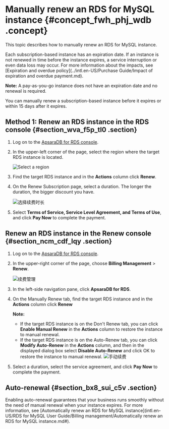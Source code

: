 # Manually renew an RDS for MySQL instance {#concept_fwh_phj_wdb .concept}

This topic describes how to manually renew an RDS for MySQL instance.

Each subscription-based instance has an expiration date. If an instance is not renewed in time before the instance expires, a service interruption or even data loss may occur. For more information about the impacts, see [Expiration and overdue policy](../intl.en-US/Purchase Guide/Impact of expiration and overdue payment.md).

**Note:** A pay-as-you-go instance does not have an expiration date and no renewal is required.

You can manually renew a subscription-based instance before it expires or within 15 days after it expires.

## Method 1: Renew an RDS instance in the RDS console {#section_wva_f5p_tl0 .section}

1.  Log on to the [ApsaraDB for RDS console](https://rds.console.aliyun.com/).
2.  In the upper-left corner of the page, select the region where the target RDS instance is located.

    ![Select a region](http://static-aliyun-doc.oss-cn-hangzhou.aliyuncs.com/assets/img/41775/156896085048527_en-US.png)

3.  Find the target RDS instance and in the **Actions** column click **Renew**.
4.  On the Renew Subscription page, select a duration. The longer the duration, the bigger discount you have.

    ![选择续费时长](http://static-aliyun-doc.oss-cn-hangzhou.aliyuncs.com/assets/img/7889/156896085011150_en-US.png)

5.  Select **Terms of Service, Service Level Agreement, and Terms of Use**, and click **Pay Now** to complete the payment.

## Renew an RDS instance in the Renew console {#section_ncm_cdf_lqy .section}

1.  Log on to the [ApsaraDB for RDS console](https://rds.console.aliyun.com/).
2.  In the upper-right corner of the page, choose **Billing Management** \> **Renew**.

    ![续费管理](http://static-aliyun-doc.oss-cn-hangzhou.aliyuncs.com/assets/img/62068/156896085057509_en-US.png)

3.  In the left-side navigation pane, click **ApsaraDB for RDS**.
4.  On the Manually Renew tab, find the target RDS instance and in the **Actions** column click **Renew** 

    **Note:** 

    -   If the target RDS instance is on the Don't Renew tab, you can click **Enable Manual Renew** in the **Actions** column to restore the instance to manual renewal.
    -   If the target RDS instance is on the Auto-Renew tab, you can click **Modify Auto-Renew** in the **Actions** column, and then in the displayed dialog box select **Disable Auto-Renew** and click OK to restore the instance to manual renewal.
    ![手动续费](http://static-aliyun-doc.oss-cn-hangzhou.aliyuncs.com/assets/img/62068/156896085157513_en-US.png)

5.  Select a duration, select the service agreement, and click **Pay Now** to complete the payment.

## Auto-renewal {#section_bx8_sui_c5v .section}

Enabling auto-renewal guarantees that your business runs smoothly without the need of manual renewal when your instance expires. For more information, see [Automatically renew an RDS for MySQL instance](intl.en-US/RDS for MySQL User Guide/Billing management/Automatically renew an RDS for MySQL instance.md#).

